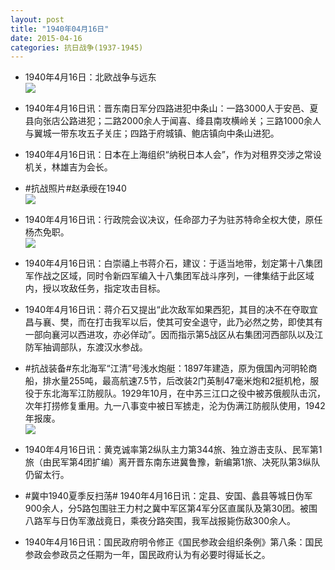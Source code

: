 ```yaml
---
layout: post
title: "1940年04月16日"
date: 2015-04-16
categories: 抗日战争(1937-1945)
---
```


<meta name="referrer" content="no-referrer" />

- 1940年4月16日：北欧战争与远东 <br/><img src="https://ww3.sinaimg.cn/large/aca367d8jw1er7rl21u25j211b0fhag0.jpg" />

- 1940年4月16日讯：晋东南日军分四路进犯中条山：一路3000人于安邑、夏县向张店公路进犯；二路2000余人于闻喜、绛县南攻横岭关；三路1000余人与翼城一带东攻五子关庄；四路于府城镇、鲍店镇向中条山进犯。 

- 1940年4月16日讯：日本在上海组织“纳税日本人会”，作为对租界交涉之常设机关，林雄吉为会长。 

- #抗战照片#赵承绶在1940 <br/><img src="https://ww3.sinaimg.cn/large/aca367d8gw1er7mt9kwfhj20pa0vyq7t.jpg" />

- 1940年4月16日讯：行政院会议决议，任命邵力子为驻苏特命全权大使，原任杨杰免职。 <br/><img src="https://ww1.sinaimg.cn/large/aca367d8jw1er7h6keg9oj20ae0erq3v.jpg" />

- 1940年4月16日讯：白崇禧上书蒋介石，建议：于适当地带，划定第十八集团军作战之区域，同时令新四军编入十八集团军战斗序列，一律集结于此区域内，授以攻敌任务，指定攻击目标。 

- 1940年4月16日讯：蒋介石又提出“此次敌军如果西犯，其目的决不在夺取宜昌与襄、樊，而在打击我军以后，使其可安全退守，此乃必然之势，即使其有一部向襄河以西进攻，亦必佯动”。因而指示第5战区从右集团河西部队以及江防军抽调部队，东渡汉水参战。 

- #抗战装备#东北海军“江清”号浅水炮艇：1897年建造，原为俄国內河明轮商船，排水量255吨，最高航速7.5节，后改装2门英制47毫米炮和2挺机枪，服役于东北海军江防舰队。1929年10月，在中苏三江口之役中被苏俄舰队击沉，次年打捞修复重用。九一八事变中被日军掳走，沦为伪满江防舰队使用，1942年报废。 <br/><img src="https://ww3.sinaimg.cn/large/aca367d8jw1er76h00os4j20b404y3z0.jpg" />

- 1940年4月16日讯：黄克诚率第2纵队主力第344旅、独立游击支队、民军第1旅（由民军第4团扩编）离开晋东南东进冀鲁豫，新编第1旅、决死队第3纵队仍留太行。  

- #冀中1940夏季反扫荡# 1940年4月16日讯：定县、安国、蠡县等城日伪军900余人，分5路包围驻王力村之冀中军区第4军分区直属队及第30团。被围八路军与日伪军激战竟日，乘夜分路突围，我军战报毙伤敌300余人。 

- 1940年4月16日讯：国民政府明令修正《国民参政会组织条例》第八条：国民参政会参政员之任期为一年，国民政府认为有必要时得延长之。 

